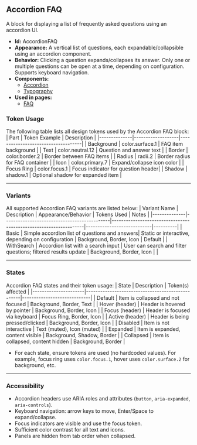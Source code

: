 ## Accordion FAQ
A block for displaying a list of frequently asked questions using an accordion UI.
- **Id:** AccordionFAQ
- **Appearance:** A vertical list of questions, each expandable/collapsible using an accordion component.
- **Behavior:** Clicking a question expands/collapses its answer. Only one or multiple questions can be open at a time, depending on configuration. Supports keyboard navigation.
- **Components:**
  - [Accordion](../components/Accordion.md)
  - [Typography](../components/Typography.md)
- **Used in pages:**
  - [FAQ](../pages/FAQ.md)

### Token Usage
The following table lists all design tokens used by the Accordion FAQ block:
| Part         | Token Example      | Description                        |
|--------------|-------------------|------------------------------------|
| Background   | color.surface.1   | FAQ item background                |
| Text         | color.neutral.12  | Question and answer text           |
| Border       | color.border.2    | Border between FAQ items           |
| Radius       | radii.2           | Border radius for FAQ container    |
| Icon         | color.primary.7   | Expand/collapse icon color         |
| Focus Ring   | color.focus.1     | Focus indicator for question header|
| Shadow       | shadow.1          | Optional shadow for expanded item  |

---

### Variants
All supported Accordion FAQ variants are listed below:
| Variant Name | Description                                 | Appearance/Behavior                                              | Tokens Used                | Notes    |
|--------------|---------------------------------------------|------------------------------------------------------------------|----------------------------|----------|
| Basic        | Simple accordion list of questions and answers| Static or interactive, depending on configuration                | Background, Border, Icon   | Default  |
| WithSearch   | Accordion list with a search input           | User can search and filter questions; filtered results update    | Background, Border, Icon   |          |

---

### States
Accordion FAQ states and their token usage:
| State                | Description                                      | Token(s) affected           |
|----------------------|--------------------------------------------------|-----------------------------|
| Default              | Item is collapsed and not focused                | Background, Border, Text    |
| Hover (header)       | Header is hovered by pointer                     | Background, Border, Icon    |
| Focus (header)       | Header is focused via keyboard                   | Focus Ring, Border, Icon    |
| Active (header)      | Header is being pressed/clicked                  | Background, Border, Icon    |
| Disabled             | Item is not interactive                          | Text (muted), Icon (muted)  |
| Expanded             | Item is expanded, content visible                | Background, Shadow, Border  |
| Collapsed            | Item is collapsed, content hidden                | Background, Border          |

- For each state, ensure tokens are used (no hardcoded values). For example, focus ring uses `color.focus.1`, hover uses `color.surface.2` for background, etc.

---

### Accessibility
- Accordion headers use ARIA roles and attributes (`button`, `aria-expanded`, `aria-controls`).
- Keyboard navigation: arrow keys to move, Enter/Space to expand/collapse.
- Focus indicators are visible and use the focus token.
- Sufficient color contrast for all text and icons.
- Panels are hidden from tab order when collapsed.
